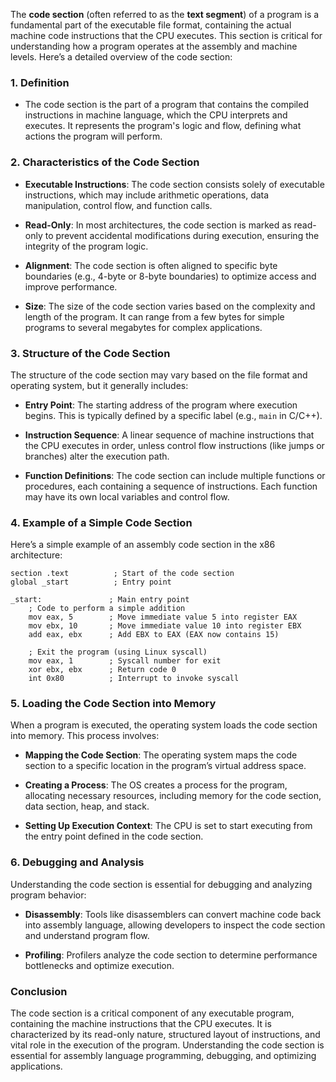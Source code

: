 The **code section** (often referred to as the **text segment**) of a program is a fundamental part of the executable file format, containing the actual machine code instructions that the CPU executes. This section is critical for understanding how a program operates at the assembly and machine levels. Here’s a detailed overview of the code section:

### 1. **Definition**

- The code section is the part of a program that contains the compiled instructions in machine language, which the CPU interprets and executes. It represents the program's logic and flow, defining what actions the program will perform.

### 2. **Characteristics of the Code Section**

- **Executable Instructions**: The code section consists solely of executable instructions, which may include arithmetic operations, data manipulation, control flow, and function calls.
  
- **Read-Only**: In most architectures, the code section is marked as read-only to prevent accidental modifications during execution, ensuring the integrity of the program logic.

- **Alignment**: The code section is often aligned to specific byte boundaries (e.g., 4-byte or 8-byte boundaries) to optimize access and improve performance.

- **Size**: The size of the code section varies based on the complexity and length of the program. It can range from a few bytes for simple programs to several megabytes for complex applications.

### 3. **Structure of the Code Section**

The structure of the code section may vary based on the file format and operating system, but it generally includes:

- **Entry Point**: The starting address of the program where execution begins. This is typically defined by a specific label (e.g., `main` in C/C++).
  
- **Instruction Sequence**: A linear sequence of machine instructions that the CPU executes in order, unless control flow instructions (like jumps or branches) alter the execution path.

- **Function Definitions**: The code section can include multiple functions or procedures, each containing a sequence of instructions. Each function may have its own local variables and control flow.

### 4. **Example of a Simple Code Section**

Here’s a simple example of an assembly code section in the x86 architecture:

```assembly
section .text          ; Start of the code section
global _start          ; Entry point

_start:               ; Main entry point
    ; Code to perform a simple addition
    mov eax, 5        ; Move immediate value 5 into register EAX
    mov ebx, 10       ; Move immediate value 10 into register EBX
    add eax, ebx      ; Add EBX to EAX (EAX now contains 15)

    ; Exit the program (using Linux syscall)
    mov eax, 1        ; Syscall number for exit
    xor ebx, ebx      ; Return code 0
    int 0x80          ; Interrupt to invoke syscall
```

### 5. **Loading the Code Section into Memory**

When a program is executed, the operating system loads the code section into memory. This process involves:

- **Mapping the Code Section**: The operating system maps the code section to a specific location in the program’s virtual address space.
  
- **Creating a Process**: The OS creates a process for the program, allocating necessary resources, including memory for the code section, data section, heap, and stack.

- **Setting Up Execution Context**: The CPU is set to start executing from the entry point defined in the code section.

### 6. **Debugging and Analysis**

Understanding the code section is essential for debugging and analyzing program behavior:

- **Disassembly**: Tools like disassemblers can convert machine code back into assembly language, allowing developers to inspect the code section and understand program flow.

- **Profiling**: Profilers analyze the code section to determine performance bottlenecks and optimize execution.

### Conclusion

The code section is a critical component of any executable program, containing the machine instructions that the CPU executes. It is characterized by its read-only nature, structured layout of instructions, and vital role in the execution of the program. Understanding the code section is essential for assembly language programming, debugging, and optimizing applications.
